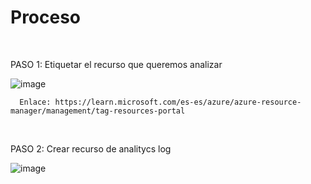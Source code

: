 # Proceso

</br>
<p>
  PASO 1:
  Etiquetar el recurso que queremos
  analizar
</p>

![image](https://github.com/EbGu3/Virtualizacion/assets/54523553/cda615cc-d9e4-4939-b50d-6298c68de603)

```
  Enlace: https://learn.microsoft.com/es-es/azure/azure-resource-manager/management/tag-resources-portal
```

</br>
<p>
  PASO 2:
  Crear recurso de analitycs log
</p> 

![image](https://github.com/EbGu3/Virtualizacion/assets/54523553/703d1aa0-0132-4641-9dda-9147fee6005f)
